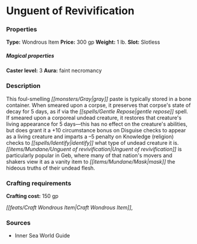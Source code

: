 ﻿---
Title: "Unguent of Revivification"
Type: "Wondrous Item"
Price: "300 gp"
Weight: "1 lb."
Slot: "Slotless"
Caster level: "3"
Aura: "faint necromancy"
Description: |
  "This foul-smelling gray paste is typically stored in a bone container. When smeared upon a corpse, it preserves that corpse's state of decay for 5 days, as if via the _gentle repose_ spell. If smeared upon a corporeal undead creature, it restores that creature's living appearance for 5 days—this has no effect on the creature's abilities, but does grant it a +10 circumstance bonus on Disguise checks to appear as a living creature and imparts a –5 penalty on Knowledge (religion) checks to identify what type of undead creature it is. _Unguent of revivification_ is particularly popular in Geb, where many of that nation's movers and shakers view it as a vanity item to mask the hideous truths of their undead flesh."
Crafting cost: "150 gp"
Sources: "['Inner Sea World Guide']"
---

# Unguent of Revivification

### Properties

**Type:** Wondrous Item **Price:** 300 gp **Weight:** 1 lb. **Slot:** Slotless

##### Magical properties

**Caster level:** 3 **Aura:** faint necromancy

### Description

This foul-smelling _[[monsters/Gray|gray]]_ paste is typically stored in a bone container. When smeared upon a corpse, it preserves that corpse's state of decay for 5 days, as if via the _[[spells/Gentle Repose|gentle repose]]_ spell. If smeared upon a corporeal undead creature, it restores that creature's living appearance for 5 days—this has no effect on the creature's abilities, but does grant it a +10 circumstance bonus on Disguise checks to appear as a living creature and imparts a –5 penalty on Knowledge (religion) checks to _[[spells/Identify|identify]]_ what type of undead creature it is. _[[items/Mundane/Unguent of revivification|Unguent of revivification]]_ is particularly popular in Geb, where many of that nation's movers and shakers view it as a vanity item to _[[items/Mundane/Mask|mask]]_ the hideous truths of their undead flesh.

### Crafting requirements

**Crafting cost:** 150 gp

_[[feats/Craft Wondrous Item|Craft Wondrous Item]]_,

### Sources

* Inner Sea World Guide